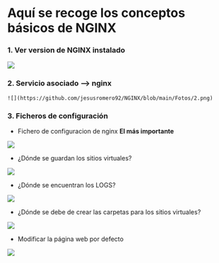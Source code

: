 # Aquí se recoge los conceptos básicos de NGINX

### 1.  Ver version de NGINX instalado

![](https://github.com/jesusromero92/NGINX/blob/main/Fotos/1.png)
      
      
### 2.  Servicio asociado --> nginx

    ![](https://github.com/jesusromero92/NGINX/blob/main/Fotos/2.png)
    
    
### 3.  Ficheros de configuración
            
   * Fichero de configuracion de nginx **El más importante**
       
   ![](https://github.com/jesusromero92/NGINX/blob/main/Fotos/3.1.png)
   
   * ¿Dónde se guardan los sitios virtuales?
       
   ![](https://github.com/jesusromero92/NGINX/blob/main/Fotos/3.2.png)
   
   * ¿Dónde se encuentran los LOGS?
       
   ![](https://github.com/jesusromero92/NGINX/blob/main/Fotos/3.3.png)
   
   * ¿Dónde se debe de crear las carpetas para los sitios virtuales?
       
   ![](https://github.com/jesusromero92/NGINX/blob/main/Fotos/3.4.png)
   
   * Modificar la página web por defecto
       
   ![](https://github.com/jesusromero92/NGINX/blob/main/Fotos/3.5.png)
